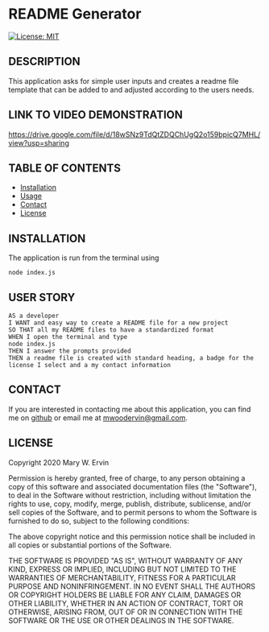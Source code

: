 # README Generator

  [![License: MIT](https://img.shields.io/badge/License-MIT-yellow.svg)](https://opensource.org/licenses/MIT)

  ## DESCRIPTION
  This application asks for simple user inputs and creates a readme file template that can be added to and adjusted according to the users needs.

  ## LINK TO VIDEO DEMONSTRATION
  https://drive.google.com/file/d/18wSNz9TdQtZDQChUgQ2o159bpicQ7MHL/view?usp=sharing

  ## TABLE OF CONTENTS

  - [Installation](#installation)
  - [Usage](#usage)
  - [Contact](#contact)
  - [License](#license)

  ## INSTALLATION
  The application is run from the terminal using 
  ```
  node index.js
  ```

  ## USER STORY
  ```
  AS a developer
  I WANT and easy way to create a README file for a new project
  SO THAT all my README files to have a standardized format
  WHEN I open the terminal and type 
  node index.js
  THEN I answer the prompts provided
  THEN a readme file is created with standard heading, a badge for the license I select and a my contact information

  ```

  ## CONTACT
  If you are interested in contacting me about this application, you can find me on [github](https://github.com/mwoodervin) or email me at mwoodervin@gmail.com.

  ## LICENSE
  Copyright 2020    Mary W. Ervin

Permission is hereby granted, free of charge, to any person obtaining a copy of this software and associated documentation files (the "Software"), to deal in the Software without restriction, including without limitation the rights to use, copy, modify, merge, publish, distribute, sublicense, and/or sell copies of the Software, and to permit persons to whom the Software is furnished to do so, subject to the following conditions:

The above copyright notice and this permission notice shall be included in all copies or substantial portions of the Software.

THE SOFTWARE IS PROVIDED "AS IS", WITHOUT WARRANTY OF ANY KIND, EXPRESS OR IMPLIED, INCLUDING BUT NOT LIMITED TO THE WARRANTIES OF MERCHANTABILITY, FITNESS FOR A PARTICULAR PURPOSE AND NONINFRINGEMENT. IN NO EVENT SHALL THE AUTHORS OR COPYRIGHT HOLDERS BE LIABLE FOR ANY CLAIM, DAMAGES OR OTHER LIABILITY, WHETHER IN AN ACTION OF CONTRACT, TORT OR OTHERWISE, ARISING FROM, OUT OF OR IN CONNECTION WITH THE SOFTWARE OR THE USE OR OTHER DEALINGS IN THE SOFTWARE.


